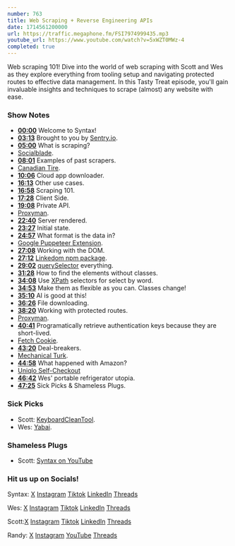```yaml
---
number: 763
title: Web Scraping + Reverse Engineering APIs
date: 1714561200000
url: https://traffic.megaphone.fm/FSI7974999435.mp3
youtube_url: https://www.youtube.com/watch?v=5xWZT0MWz-4
completed: true
---
```


Web scraping 101! Dive into the world of web scraping with Scott and Wes as they explore everything from tooling setup and navigating protected routes to effective data management. In this Tasty Treat episode, you'll gain invaluable insights and techniques to scrape (almost) any website with ease.

### Show Notes

* **[00:00](#t=00:00)** Welcome to Syntax!
* **[03:13](#t=03:13)** Brought to you by [Sentry.io](https://sentry.io/syntax).
* **[05:00](#t=05:00)** What is scraping?
* [Socialblade](https://socialblade.com/).
* **[08:01](#t=08:01)** Examples of past scrapers.
* [Canadian Tire](https://www.canadiantire.ca/en.html).
* **[10:06](#t=10:06)** Cloud app downloader.
* **[16:13](#t=16:13)** Other use cases.
* **[16:58](#t=16:58)** Scraping 101.
* **[17:28](#t=17:28)** Client Side.
* **[19:08](#t=19:08)** Private API.
* [Proxyman](https://proxyman.io/iphone-device).
* **[22:40](#t=22:40)** Server rendered.
* **[23:27](#t=23:27)** Initial state.
* **[24:57](#t=24:57)** What format is the data in?
* [Google Puppeteer Extension](https://developer.chrome.com/docs/puppeteer).
* **[27:08](#t=27:08)** Working with the DOM.
* **[27:12](#t=27:12)** [Linkedom npm package](https://www.npmjs.com/package/linkedom).
* **[29:02](#t=29:02)** [querySelector](https://developer.mozilla.org/en-US/docs/Web/API/Document/querySelectorAll) everything.
* **[31:28](#t=31:28)** How to find the elements without classes.
* **[34:08](#t=34:08)** Use [XPath](https://www.w3schools.com/xml/xpath_syntax.asp) selectors for select by word.
* **[34:53](#t=34:53)** Make them as flexible as you can. Classes change!
* **[35:10](#t=35:10)** AI is good at this!
* **[36:26](#t=36:26)** File downloading.
* **[38:20](#t=38:20)** Working with protected routes.
* [Proxyman](https://proxyman.io/).
* **[40:41](#t=40:41)** Programatically retrieve authentication keys because they are short-lived.
* [Fetch Cookie](https://www.npmjs.com/package/fetch-cookie).
* **[43:20](#t=43:20)** Deal-breakers.
* [Mechanical Turk](https://en.wikipedia.org/wiki/Mechanical_Turk).
* **[44:58](#t=44:58)** What happened with Amazon?
* [Uniqlo Self-Checkout](https://www.wsj.com/articles/uniqlos-parent-company-bets-big-on-tiny-rfid-chips-600b124f)
* **[46:42](#t=46:42)** Wes' portable refrigerator utopia.
* **[47:25](#t=47:25)** Sick Picks & Shameless Plugs.

### Sick Picks

- Scott: [KeyboardCleanTool](https://folivora.ai/keyboardcleantool).
- Wes: [Yabai](https://github.com/koekeishiya/yabai/wiki).

### Shameless Plugs

- Scott: [Syntax on YouTube](https://www.youtube.com/@syntaxfm)

### Hit us up on Socials!

Syntax: [X](https://twitter.com/syntaxfm) [Instagram](https://www.instagram.com/syntax_fm/) [Tiktok](https://www.tiktok.com/@syntaxfm) [LinkedIn](https://www.linkedin.com/company/96077407/admin/feed/posts/) [Threads](https://www.threads.net/@syntax_fm)

Wes: [X](https://twitter.com/wesbos) [Instagram](https://www.instagram.com/wesbos/) [Tiktok](https://www.tiktok.com/@wesbos) [LinkedIn](https://www.linkedin.com/in/wesbos/) [Threads](https://www.threads.net/@wesbos)

Scott:[X](https://twitter.com/stolinski) [Instagram](https://www.instagram.com/stolinski/) [Tiktok](https://www.tiktok.com/@stolinski) [LinkedIn](https://www.linkedin.com/in/stolinski/) [Threads](https://www.threads.net/@stolinski)

Randy: [X](https://twitter.com/randyrektor) [Instagram](https://www.instagram.com/randyrektor/) [YouTube](https://www.youtube.com/@randyrektor) [Threads](https://www.threads.net/@randyrektor)
